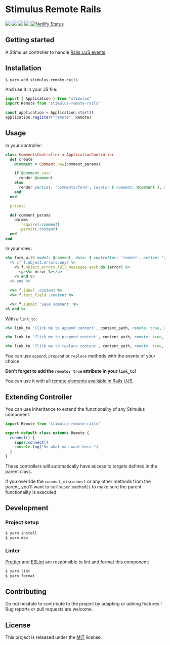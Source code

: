 # Stimulus Remote Rails

[![](https://img.shields.io/npm/dt/stimulus-remote-rails.svg)](https://www.npmjs.com/package/stimulus-remote-rails)
[![](https://img.shields.io/npm/v/stimulus-remote-rails.svg)](https://www.npmjs.com/package/stimulus-remote-rails)
[![](https://github.com/stimulus-components/stimulus-remote-rails/workflows/Lint/badge.svg)](https://github.com/stimulus-components/stimulus-remote-rails)
[![](https://img.shields.io/github/license/stimulus-components/stimulus-remote-rails.svg)](https://github.com/stimulus-components/stimulus-remote-rails)
[![Netlify Status](https://api.netlify.com/api/v1/badges/ac728feb-ab47-48c9-b178-bbc7ca0ddc53/deploy-status)](https://stimulus-remote-rails.netlify.com)

## Getting started

A Stimulus controller to handle [Rails UJS events](https://guides.rubyonrails.org/working_with_javascript_in_rails.html#rails-ujs-event-handlers).

## Installation

```bash
$ yarn add stimulus-remote-rails
```

And use it in your JS file:
```js
import { Application } from "stimulus"
import Remote from "stimulus-remote-rails"

const application = Application.start()
application.register("remote", Remote)
```

## Usage

In your controller:
```ruby
class CommentsController < ApplicationController
  def create
    @comment = Comment.new(comment_params)

    if @comment.save
      render @comment
    else
      render partial: 'comments/form', locals: { comment: @comment }, status: :unprocessable_entity
    end
  end

  private

  def comment_params
    params
      .require(:comment)
      .permit(:content)
  end
end
```

In your view:
```ruby
<%= form_with model: @comment, data: { controller: 'remote', action: 'ajax:success->remote#append ajax:error->remote#replace' } do |f| %>
  <% if f.object.errors.any? %>
    <% f.object.errors.full_messages.each do |error| %>
      <p><%= error %></p>
    <% end %>
  <% end %>

  <%= f.label :content %>
  <%= f.text_field :content %>

  <%= f.submit 'Save comment' %>
<% end %>
```

With a `link_to`:
```ruby
<%= link_to 'Click me to append content', content_path, remote: true, data: { controller: 'remote', action: 'ajax:success->remote#append' } %>

<%= link_to 'Click me to prepend content', content_path, remote: true, data: { controller: 'remote', action: 'ajax:success->remote#prepend' } %>

<%= link_to 'Click me to replace content', content_path, remote: true, data: { controller: 'remote', action: 'ajax:success->remote#replace' } %>
```

You can use `append`, `prepend` or `replace` methods with the events of your choice.

**Don't forget to add the `remote: true` attribute in your `link_to`!**

You can use it with all [remote elements available in Rails UJS](https://guides.rubyonrails.org/working_with_javascript_in_rails.html#remote-elements).

## Extending Controller

You can use inheritance to extend the functionality of any Stimulus component:

```js
import Remote from "stimulus-remote-rails"

export default class extends Remote {
  connect() {
    super.connect()
    console.log("Do what you want here.")
  }
}
```

These controllers will automatically have access to targets defined in the parent class.

If you override the `connect`, `disconnect` or any other methods from the parent, you'll want to call `super.method()` to make sure the parent functionality is executed.

## Development

### Project setup
```bash
$ yarn install
$ yarn dev
```

### Linter
[Prettier](https://prettier.io/) and [ESLint](https://eslint.org/) are responsible to lint and format this component:
```bash
$ yarn lint
$ yarn format
```

## Contributing

Do not hesitate to contribute to the project by adapting or adding features ! Bug reports or pull requests are welcome.

## License

This project is released under the [MIT](http://opensource.org/licenses/MIT) license.
